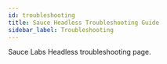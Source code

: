 ```yaml
---
id: troubleshooting
title: Sauce Headless Troubleshooting Guide
sidebar_label: Troubleshooting
---
```


Sauce Labs Headless troubleshooting page.